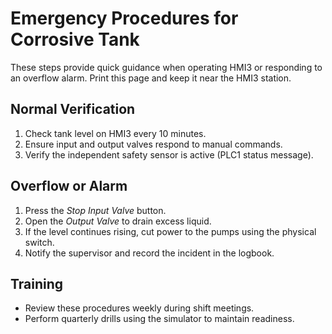 # Emergency Procedures for Corrosive Tank

These steps provide quick guidance when operating HMI3 or responding to an overflow alarm. Print this page and keep it near the HMI3 station.

## Normal Verification
1. Check tank level on HMI3 every 10 minutes.
2. Ensure input and output valves respond to manual commands.
3. Verify the independent safety sensor is active (PLC1 status message).

## Overflow or Alarm
1. Press the *Stop Input Valve* button.
2. Open the *Output Valve* to drain excess liquid.
3. If the level continues rising, cut power to the pumps using the physical switch.
4. Notify the supervisor and record the incident in the logbook.

## Training
- Review these procedures weekly during shift meetings.
- Perform quarterly drills using the simulator to maintain readiness.
